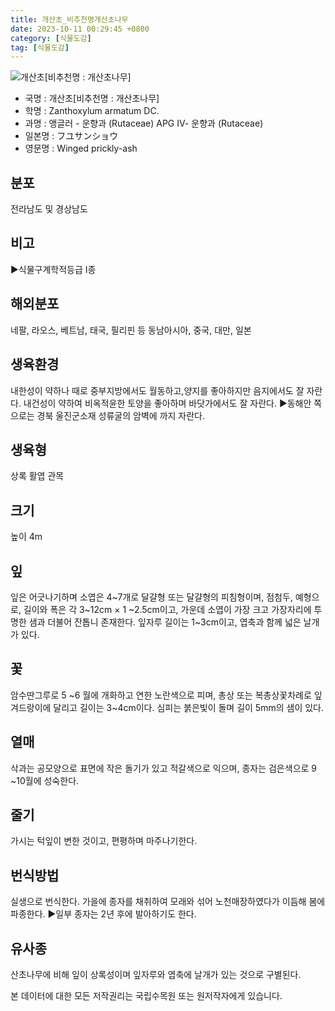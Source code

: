 ```yaml
---
title: 개산초_비추천명개산초나무
date: 2023-10-11 00:29:45 +0800
category: [식물도감]
tag: [식물도감]
---
```




![개산초[비추천명 : 개산초나무]](/fileUpload/plants/basic/Rutaceae/Zanthoxylum/12121/12121_9_th2.JPG)
- 국명 : 개산초[비추천명 : 개산초나무]
- 학명 : Zanthoxylum armatum DC.
- 과명 : 앵글러 - 운향과 (Rutaceae) APG Ⅳ- 운향과 (Rutaceae)
- 일본명 : フユサンショウ
- 영문명 : Winged prickly-ash


## 분포
전라남도 및 경상남도
## 비고
▶식물구계학적등급 I종
## 해외분포
네팔, 라오스, 베트남, 태국, 필리핀 등 동남아시아, 중국, 대만, 일본
## 생육환경
내한성이 약하나 때로 중부지방에서도 월동하고,양지를 좋아하지만 음지에서도 잘 자란다. 내건성이 약하여 비옥적윤한 토양을 좋아하며 바닷가에서도 잘 자란다.▶동해안 쪽으로는 경북 울진군소재 성류굴의 암벽에 까지 자란다.
## 생육형
상록 활엽 관목
## 크기
높이 4m
## 잎
잎은 어긋나기하며 소엽은 4~7개로 달걀형 또는 달걀형의 피침형이며, 점첨두, 예형으로, 길이와 폭은 각 3~12cm × 1 ~2.5cm이고, 가운데 소엽이 가장 크고 가장자리에 투명한 샘과 더불어 잔톱니 존재한다. 잎자루 길이는 1~3cm이고, 엽축과 함께 넓은 날개가 있다.
## 꽃
암수딴그루로 5 ~6 월에 개화하고 연한 노란색으로 피며, 총상 또는 복총상꽃차례로 잎겨드랑이에 달리고 길이는 3~4cm이다. 심피는 붉은빛이 돌며 길이 5mm의 샘이 있다.
## 열매
삭과는 공모양으로 표면에 작은 돌기가 있고 적갈색으로 익으며, 종자는 검은색으로 9 ~10월에 성숙한다.
## 줄기
가시는 턱잎이 변한 것이고, 편평하며 마주나기한다.
## 번식방법
실생으로 번식한다. 가을에 종자를 채취하여 모래와 섞어 노천매장하였다가 이듬해 봄에 파종한다.▶일부 종자는 2년 후에 발아하기도 한다.
## 유사종
산초나무에 비해 잎이 상록성이며 잎자루와 엽축에 날개가 있는 것으로 구별된다. 






본 데이터에 대한 모든 저작권리는 국립수목원 또는 원저작자에게 있습니다.
